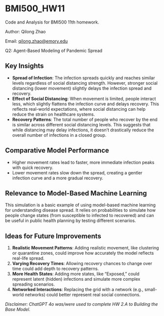 # BMI500_HW11
Code and Analysis for BMI500 11th homework.

Author: Qilong Zhao

Email: qilong.zhao@emory.edu

Q2: Agent-Based Modeling of Pandemic Spread

## Key Insights

- **Spread of Infection**: The infection spreads quickly and reaches similar levels regardless of social distancing strength. However, stronger social distancing (lower movement) slightly delays the infection spread and recovery.
- **Effect of Social Distancing**: When movement is limited, people interact less, which slightly flattens the infection curve and delays recovery. This reflects real-world expectations, where social distancing can help reduce the strain on healthcare systems.
- **Recovery Patterns**: The total number of people who recover by the end is similar across different social distancing levels. This suggests that while distancing may delay infections, it doesn’t drastically reduce the overall number of infections in a closed group.

## Comparative Model Performance

- Higher movement rates lead to faster, more immediate infection peaks with quick recovery.
- Lower movement rates slow down the spread, creating a gentler infection curve and a more gradual recovery.

## Relevance to Model-Based Machine Learning

This simulation is a basic example of using model-based machine learning for understanding disease spread. It relies on probabilities to simulate how people change states (from susceptible to infected to recovered) and can be useful in public health planning by testing different scenarios.

## Ideas for Future Improvements

1. **Realistic Movement Patterns**: Adding realistic movement, like clustering or quarantine zones, could improve how accurately the model reflects real-life spread.
2. **Varying Recovery Times**: Allowing recovery chances to change over time could add depth to recovery patterns.
3. **More Health States**: Adding more states, like “Exposed,” could represent latent (hidden) infections and simulate more complex spreading scenarios.
4. **Networked Interactions**: Replacing the grid with a network (e.g., small-world networks) could better represent real social connections.

*Disclaimer: ChatGPT 4o was/were used to complete HW 2.A to Building the Base Model.*
